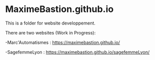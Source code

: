 # MaximeBastion.github.io

This is a folder for website developpement.

There are two websites (Work in Progress):

-Marc'Automatismes : https://maximebastion.github.io/

-SagefemmeLyon : https://maximebastion.github.io/sagefemmeLyon/
